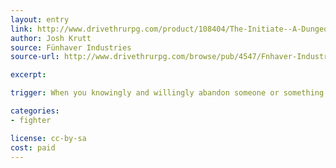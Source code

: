```yaml
---
layout: entry
link: http://www.drivethrurpg.com/product/108404/The-Initiate--A-Dungeon-World-compatible-class
author: Josh Krutt
source: Fünhaver Industries
source-url: http://www.drivethrurpg.com/browse/pub/4547/Fnhaver-Industries

excerpt:

trigger: When you knowingly and willingly abandon someone or something important to you to keep yourself from being tied down...

categories:
- fighter

license: cc-by-sa
cost: paid
---
```

